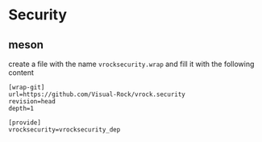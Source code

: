 # Security

## meson

create a file with the name `vrocksecurity.wrap`
and fill it with the following content

```text
[wrap-git]
url=https://github.com/Visual-Rock/vrock.security
revision=head
depth=1

[provide]
vrocksecurity=vrocksecurity_dep
```